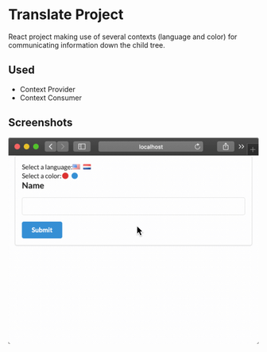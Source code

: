 # Translate Project

React project making use of several contexts (language and color) for communicating information down the child tree.

## Used
  - Context Provider
  - Context Consumer

## Screenshots

 ![Screencap](./res/screencap.gif?raw=true)

